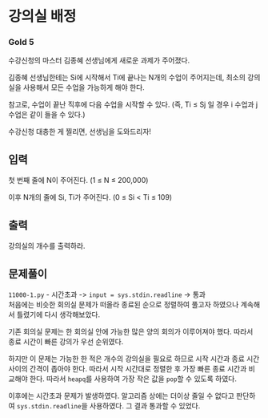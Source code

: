 # 강의실 배정

### Gold 5

수강신청의 마스터 김종혜 선생님에게 새로운 과제가 주어졌다. 

김종혜 선생님한테는 Si에 시작해서 Ti에 끝나는 N개의 수업이 주어지는데, 최소의 강의실을 사용해서 모든 수업을 가능하게 해야 한다. 

참고로, 수업이 끝난 직후에 다음 수업을 시작할 수 있다. (즉, Ti ≤ Sj 일 경우 i 수업과 j 수업은 같이 들을 수 있다.)

수강신청 대충한 게 찔리면, 선생님을 도와드리자!

## 입력
첫 번째 줄에 N이 주어진다. (1 ≤ N ≤ 200,000)

이후 N개의 줄에 Si, Ti가 주어진다. (0 ≤ Si < Ti ≤ 109)

## 출력
강의실의 개수를 출력하라.

## 문제풀이
`11000-1.py` - 시간초과 -> `input = sys.stdin.readline` -> 통과  
처음에는 비슷한 회의실 문제가 떠올라 종료된 순으로 정렬하여 풀고자 하였으나 계속해서 틀렸기에 다시 생각해보았다.

기존 회의실 문제는 한 회의실 안에 가능한 많은 양의 회의가 이루어져야 했다. 따라서 종료 시간이 빠른 강의가 우선 순위였다.

하지만 이 문제는 가능한 한 적은 개수의 강의실을 필요로 하므로 시작 시간과 종료 시간 사이의 간격이 좁아야 한다. 따라서 시작 시간대로 정렬한 후 가장 빠른 종료 시간과 비교해야 한다.
따라서 `heapq`를 사용하여 가장 작은 값을 `pop`할 수 있도록 하였다.

이후에는 시간초과 문제가 발생하였다. 알고리즘 상에는 더이상 줄일 수 없다고 판단하여 `sys.stdin.readline`을 사용하였다. 그 결과 통과할 수 있었다.